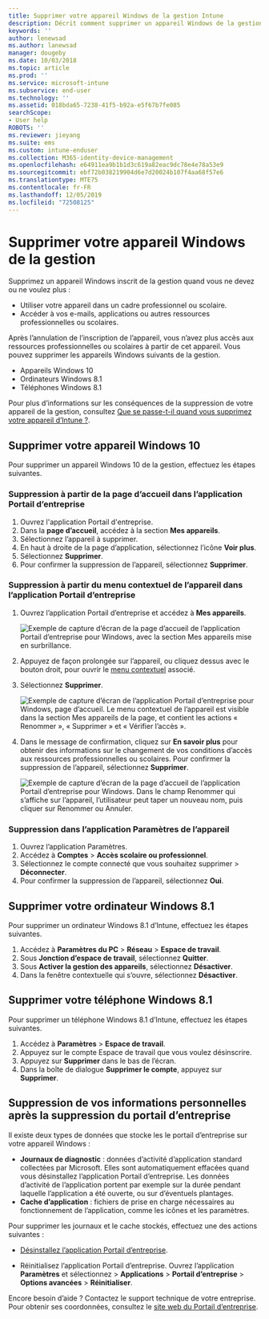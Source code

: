 ```yaml
---
title: Supprimer votre appareil Windows de la gestion Intune
description: Décrit comment supprimer un appareil Windows de la gestion Intune
keywords: ''
author: lenewsad
ms.author: lanewsad
manager: dougeby
ms.date: 10/03/2018
ms.topic: article
ms.prod: ''
ms.service: microsoft-intune
ms.subservice: end-user
ms.technology: ''
ms.assetid: 018bda65-7238-41f5-b92a-e5f67b7fe085
searchScope:
- User help
ROBOTS: ''
ms.reviewer: jieyang
ms.suite: ems
ms.custom: intune-enduser
ms.collection: M365-identity-device-management
ms.openlocfilehash: e64911ea9b1b1d3c619a82eac9dc78e4e78a53e9
ms.sourcegitcommit: ebf72b038219904d6e7d20024b107f4aa68f57e6
ms.translationtype: MTE75
ms.contentlocale: fr-FR
ms.lasthandoff: 12/05/2019
ms.locfileid: "72508125"
---
```

# <a name="remove-your-windows-device-from-management"></a>Supprimer votre appareil Windows de la gestion

Supprimez un appareil Windows inscrit de la gestion quand vous ne devez ou ne voulez plus :  
* Utiliser votre appareil dans un cadre professionnel ou scolaire. 
* Accéder à vos e-mails, applications ou autres ressources professionnelles ou scolaires.

Après l’annulation de l’inscription de l’appareil, vous n’avez plus accès aux ressources professionnelles ou scolaires à partir de cet appareil. Vous pouvez supprimer les appareils Windows suivants de la gestion.  
* Appareils Windows 10 
* Ordinateurs Windows 8.1
* Téléphones Windows 8.1
 
Pour plus d’informations sur les conséquences de la suppression de votre appareil de la gestion, consultez [Que se passe-t-il quand vous supprimez votre appareil d’Intune ?](what-happens-if-you-unenroll-your-device-from-intune-windows.md).  

## <a name="remove-your-windows-10-device"></a>Supprimer votre appareil Windows 10
Pour supprimer un appareil Windows 10 de la gestion, effectuez les étapes suivantes.

### <a name="remove-in-company-portal-app-home-page"></a>Suppression à partir de la page **d’accueil** dans l’application Portail d’entreprise  

1. Ouvrez l'application Portail d'entreprise.
2. Dans la **page d’accueil**, accédez à la section **Mes appareils**.
3. Sélectionnez l’appareil à supprimer.
3. En haut à droite de la page d’application, sélectionnez l’icône **Voir plus**.
4. Sélectionnez **Supprimer**. 
5. Pour confirmer la suppression de l’appareil, sélectionnez **Supprimer**.  

### <a name="remove-in-company-portal-app-device-context-menu"></a>Suppression à partir du menu contextuel de l’appareil dans l’application Portail d’entreprise  

1. Ouvrez l’application Portail d’entreprise et accédez à **Mes appareils**.

    ![Exemple de capture d’écran de la page d’accueil de l’application Portail d’entreprise pour Windows, avec la section Mes appareils mise en surbrillance.](./media/1809_CheckAccess_Context_Select_Device.png)

2. Appuyez de façon prolongée sur l’appareil, ou cliquez dessus avec le bouton droit, pour ouvrir le [menu contextuel](https://docs.microsoft.com//windows/uwp/design/controls-and-patterns/menus) associé.  

3. Sélectionnez **Supprimer**.  

    ![Exemple de capture d’écran de l’application Portail d’entreprise pour Windows, page d’accueil. Le menu contextuel de l’appareil est visible dans la section **Mes appareils** de la page, et contient les actions « Renommer », « Supprimer » et « Vérifier l’accès ».](./media/1809_DeviceContextMenu_Windows_CP.png)  

5. Dans le message de confirmation, cliquez sur **En savoir plus** pour obtenir des informations sur le changement de vos conditions d’accès aux ressources professionnelles ou scolaires. Pour confirmer la suppression de l’appareil, sélectionnez **Supprimer**.   

     ![Exemple de capture d’écran de la page d’accueil de l’application Portail d’entreprise pour Windows. Dans le champ Renommer qui s’affiche sur l’appareil, l’utilisateur peut taper un nouveau nom, puis cliquer sur Renommer ou Annuler.](./media/1808_RemoveDevice_Popup.png)  


### <a name="remove-in-device-settings-app"></a>Suppression dans l’application Paramètres de l’appareil
1. Ouvrez l’application Paramètres. 
2. Accédez à **Comptes** > **Accès scolaire ou professionnel**.
3. Sélectionnez le compte connecté que vous souhaitez supprimer > **Déconnecter**.
4. Pour confirmer la suppression de l’appareil, sélectionnez **Oui**.

## <a name="remove-your-windows-81-computer"></a>Supprimer votre ordinateur Windows 8.1
Pour supprimer un ordinateur Windows 8.1 d’Intune, effectuez les étapes suivantes.

1. Accédez à **Paramètres du PC** > **Réseau** > **Espace de travail**.
2. Sous **Jonction d’espace de travail**, sélectionnez **Quitter**.
3. Sous **Activer la gestion des appareils**, sélectionnez **Désactiver**.
4. Dans la fenêtre contextuelle qui s’ouvre, sélectionnez **Désactiver**.

## <a name="remove-your-windows-81-phone"></a>Supprimer votre téléphone Windows 8.1
Pour supprimer un téléphone Windows 8.1 d’Intune, effectuez les étapes suivantes.

1. Accédez à **Paramètres** > **Espace de travail**.
2. Appuyez sur le compte Espace de travail que vous voulez désinscrire.
3. Appuyez sur **Supprimer** dans le bas de l’écran.
4. Dans la boîte de dialogue **Supprimer le compte**, appuyez sur **Supprimer**.  
## <a name="removing-your-personal-information-after-removing-the-company-portal"></a>Suppression de vos informations personnelles après la suppression du portail d’entreprise  

Il existe deux types de données que stocke les le portail d’entreprise sur votre appareil Windows :

- **Journaux de diagnostic** : données d’activité d’application standard collectées par Microsoft. Elles sont automatiquement effacées quand vous désinstallez l’application Portail d’entreprise. Les données d’activité de l’application portent par exemple sur la durée pendant laquelle l’application a été ouverte, ou sur d’éventuels plantages.
- **Cache d’application** : fichiers de prise en charge nécessaires au fonctionnement de l’application, comme les icônes et les paramètres.

Pour supprimer les journaux et le cache stockés, effectuez une des actions suivantes :

* [Désinstallez l’application Portail d’entreprise](https://support.microsoft.com/help/4028003/windows-10-uninstall-apps-and-programs). 

* Réinitialisez l’application Portail d’entreprise. Ouvrez l’application **Paramètres** et sélectionnez > **Applications** > **Portail d’entreprise** > **Options avancées** > **Réinitialiser**. 

Encore besoin d’aide ? Contactez le support technique de votre entreprise. Pour obtenir ses coordonnées, consultez le [site web du Portail d’entreprise](https://go.microsoft.com/fwlink/?linkid=2010980).
